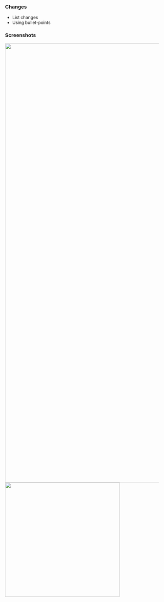 ### Changes

- List changes
- Using bullet-points

### Screenshots

<img src="desktop-image-src" width="1440">
<img src="mobile-image-src" width="375">
